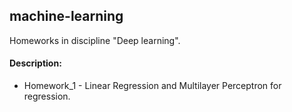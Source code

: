 ## machine-learning

Homeworks in discipline "Deep learning".

#### Description:
+ Homework_1 - Linear Regression and Multilayer Perceptron for regression.